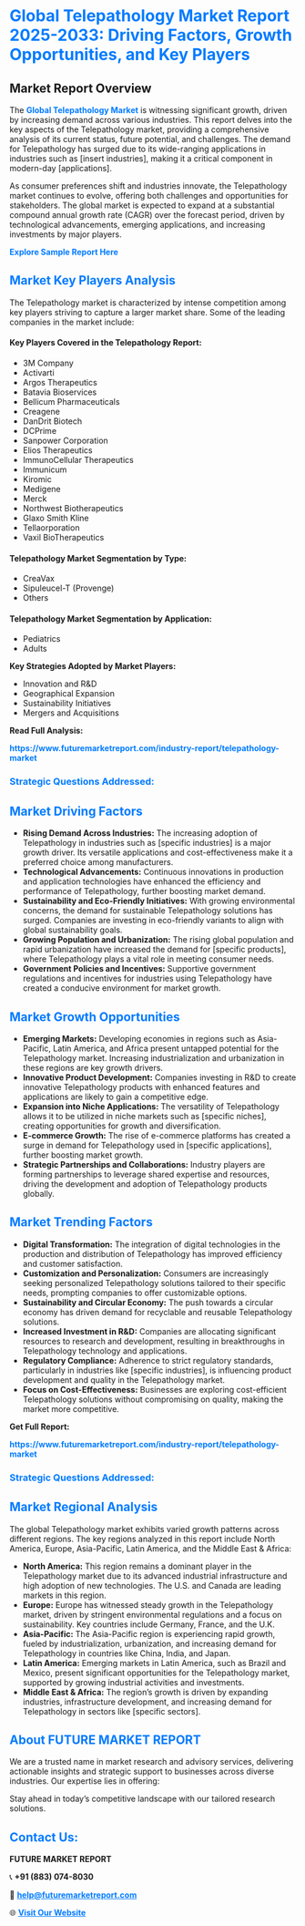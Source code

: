 <h1 style="color: #007BFF;">Global Telepathology Market Report 2025-2033: Driving Factors, Growth Opportunities, and Key Players</h1>

<section id="overview">
<h2>Market Report Overview</h2>
<p>The <a href="https://www.futuremarketreport.com/industry-report/telepathology-market" style="color: #007BFF; text-decoration: none;"><strong>Global Telepathology Market</strong></a> is witnessing significant growth, driven by increasing demand across various industries. This report delves into the key aspects of the Telepathology market, providing a comprehensive analysis of its current status, future potential, and challenges. The demand for Telepathology has surged due to its wide-ranging applications in industries such as [insert industries], making it a critical component in modern-day [applications].</p>
<p>As consumer preferences shift and industries innovate, the Telepathology market continues to evolve, offering both challenges and opportunities for stakeholders. The global market is expected to expand at a substantial compound annual growth rate (CAGR) over the forecast period, driven by technological advancements, emerging applications, and increasing investments by major players.</p>
</section>

<section id="overview">
<p><a href="https://www.futuremarketreport.com/request-sample/reportId=37640" style="color: #007BFF; text-decoration: none;"><strong>Explore Sample Report Here</strong></a></p>
</section>

<section id="key-players">
<h2 style="color: #007BFF;">Market Key Players Analysis</h2>
<p>The Telepathology market is characterized by intense competition among key players striving to capture a larger market share. Some of the leading companies in the market include:</p>
<h4>Key Players Covered in the Telepathology Report:</h4>
<ul><li>3M Company</li><li>Activarti</li><li>Argos Therapeutics</li><li>Batavia Bioservices</li><li>Bellicum Pharmaceuticals</li><li>Creagene</li><li>DanDrit Biotech</li><li>DCPrime</li><li>Sanpower Corporation</li><li>Elios Therapeutics</li><li>ImmunoCellular Therapeutics</li><li>Immunicum</li><li>Kiromic</li><li>Medigene</li><li>Merck</li><li>Northwest Biotherapeutics</li><li>Glaxo Smith Kline</li><li>Tellaorporation</li><li>Vaxil BioTherapeutics</li></ul>
<h4>Telepathology Market Segmentation by Type:</h4>
<ul><li>CreaVax</li><li>Sipuleucel-T (Provenge)</li><li>Others</li></ul>

<h4>Telepathology Market Segmentation by Application:</h4>
<ul><li>Pediatrics</li><li>Adults</li></ul>
<p><strong>Key Strategies Adopted by Market Players:</strong></p>
<ul>
<li>Innovation and R&D</li>
<li>Geographical Expansion</li>
<li>Sustainability Initiatives</li>
<li>Mergers and Acquisitions</li>
</ul>
</section>

<section>
<p><strong>Read Full Analysis: </strong></p><a href="https://www.futuremarketreport.com/industry-report/telepathology-market" style="color: #007BFF; text-decoration: none;"><strong>https://www.futuremarketreport.com/industry-report/telepathology-market</strong></a>
<h3 style="color: #007BFF;">Strategic Questions Addressed:</h3>
</section>

<section id="driving-factors">
<h2 style="color: #007BFF;">Market Driving Factors</h2>
<ul>
<li><strong>Rising Demand Across Industries:</strong> The increasing adoption of Telepathology in industries such as [specific industries] is a major growth driver. Its versatile applications and cost-effectiveness make it a preferred choice among manufacturers.</li>
<li><strong>Technological Advancements:</strong> Continuous innovations in production and application technologies have enhanced the efficiency and performance of Telepathology, further boosting market demand.</li>
<li><strong>Sustainability and Eco-Friendly Initiatives:</strong> With growing environmental concerns, the demand for sustainable Telepathology solutions has surged. Companies are investing in eco-friendly variants to align with global sustainability goals.</li>
<li><strong>Growing Population and Urbanization:</strong> The rising global population and rapid urbanization have increased the demand for [specific products], where Telepathology plays a vital role in meeting consumer needs.</li>
<li><strong>Government Policies and Incentives:</strong> Supportive government regulations and incentives for industries using Telepathology have created a conducive environment for market growth.</li>
</ul>
</section>

<section id="growth-opportunities">
<h2 style="color: #007BFF;">Market Growth Opportunities</h2>
<ul>
<li><strong>Emerging Markets:</strong> Developing economies in regions such as Asia-Pacific, Latin America, and Africa present untapped potential for the Telepathology market. Increasing industrialization and urbanization in these regions are key growth drivers.</li>
<li><strong>Innovative Product Development:</strong> Companies investing in R&D to create innovative Telepathology products with enhanced features and applications are likely to gain a competitive edge.</li>
<li><strong>Expansion into Niche Applications:</strong> The versatility of Telepathology allows it to be utilized in niche markets such as [specific niches], creating opportunities for growth and diversification.</li>
<li><strong>E-commerce Growth:</strong> The rise of e-commerce platforms has created a surge in demand for Telepathology used in [specific applications], further boosting market growth.</li>
<li><strong>Strategic Partnerships and Collaborations:</strong> Industry players are forming partnerships to leverage shared expertise and resources, driving the development and adoption of Telepathology products globally.</li>
</ul>
</section>

<section id="trending-factors">
<h2 style="color: #007BFF;">Market Trending Factors</h2>
<ul>
<li><strong>Digital Transformation:</strong> The integration of digital technologies in the production and distribution of Telepathology has improved efficiency and customer satisfaction.</li>
<li><strong>Customization and Personalization:</strong> Consumers are increasingly seeking personalized Telepathology solutions tailored to their specific needs, prompting companies to offer customizable options.</li>
<li><strong>Sustainability and Circular Economy:</strong> The push towards a circular economy has driven demand for recyclable and reusable Telepathology solutions.</li>
<li><strong>Increased Investment in R&D:</strong> Companies are allocating significant resources to research and development, resulting in breakthroughs in Telepathology technology and applications.</li>
<li><strong>Regulatory Compliance:</strong> Adherence to strict regulatory standards, particularly in industries like [specific industries], is influencing product development and quality in the Telepathology market.</li>
<li><strong>Focus on Cost-Effectiveness:</strong> Businesses are exploring cost-efficient Telepathology solutions without compromising on quality, making the market more competitive.</li>
</ul>
</section>

<section>
<p><strong>Get Full Report: </strong></p><a href="https://www.futuremarketreport.com/industry-report/telepathology-market" style="color: #007BFF; text-decoration: none;"><strong>https://www.futuremarketreport.com/industry-report/telepathology-market</strong></a>
<h3 style="color: #007BFF;">Strategic Questions Addressed:</h3>
</section>


<section id="regional-analysis">
<h2 style="color: #007BFF;">Market Regional Analysis</h2>
<p>The global Telepathology market exhibits varied growth patterns across different regions. The key regions analyzed in this report include North America, Europe, Asia-Pacific, Latin America, and the Middle East & Africa:</p>
<ul>
<li><strong>North America:</strong> This region remains a dominant player in the Telepathology market due to its advanced industrial infrastructure and high adoption of new technologies. The U.S. and Canada are leading markets in this region.</li>
<li><strong>Europe:</strong> Europe has witnessed steady growth in the Telepathology market, driven by stringent environmental regulations and a focus on sustainability. Key countries include Germany, France, and the U.K.</li>
<li><strong>Asia-Pacific:</strong> The Asia-Pacific region is experiencing rapid growth, fueled by industrialization, urbanization, and increasing demand for Telepathology in countries like China, India, and Japan.</li>
<li><strong>Latin America:</strong> Emerging markets in Latin America, such as Brazil and Mexico, present significant opportunities for the Telepathology market, supported by growing industrial activities and investments.</li>
<li><strong>Middle East & Africa:</strong> The region’s growth is driven by expanding industries, infrastructure development, and increasing demand for Telepathology in sectors like [specific sectors].</li>
</ul>
</section>

<footer>
<h2 style="color: #007BFF;">About FUTURE MARKET REPORT</h2>
<p>We are a trusted name in market research and advisory services, delivering actionable insights and strategic support to businesses across diverse industries. Our expertise lies in offering:</p>

<p>Stay ahead in today’s competitive landscape with our tailored research solutions.</p>

<h2 style="color: #007BFF;">Contact Us:</h2>
<p><strong>FUTURE MARKET REPORT</strong></p>
<p>📞 <strong>+91 (883) 074-8030</strong></p>
<p>📧 <strong><a href="mailto:help@futuremarketreport.com" style="color: #007BFF;">help@futuremarketreport.com</a></strong></p>
<p>🌐 <strong><a href="https://www.futuremarketreport.com/" style="color: #007BFF;">Visit Our Website</a></strong></p>
</footer>